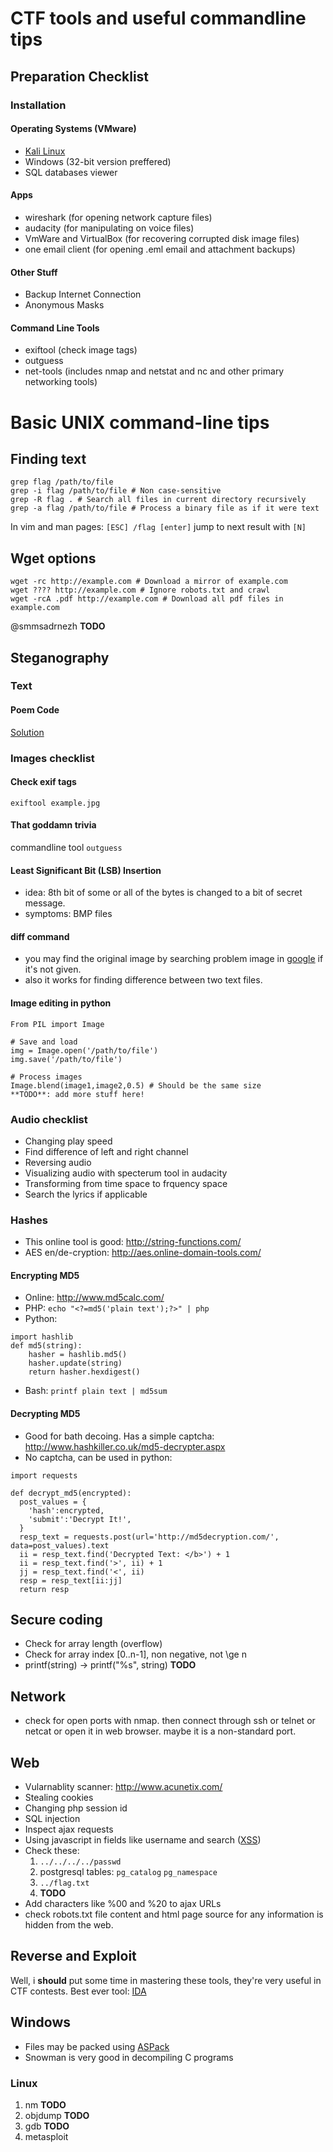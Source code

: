 # CTF tools and useful commandline tips #

## Preparation Checklist ##

### Installation ###

#### Operating Systems (VMware) ####

* [Kali Linux](https://www.kali.org/downloads/)
* Windows (32-bit version preffered)
* SQL databases viewer

#### Apps ####

* wireshark (for opening network capture files)
* audacity (for manipulating on voice files)
* VmWare and VirtualBox (for recovering corrupted disk image files)
* one email client (for opening .eml email and attachment backups)

#### Other Stuff ####

* Backup Internet Connection
* Anonymous Masks

#### Command Line Tools ####

* exiftool (check image tags)
* outguess
* net-tools (includes nmap and netstat and nc and other primary networking tools)

# Basic UNIX command-line tips #

## Finding text ##

```
grep flag /path/to/file
grep -i flag /path/to/file # Non case-sensitive
grep -R flag . # Search all files in current directory recursively
grep -a flag /path/to/file # Process a binary file as if it were text
```

In vim and man pages: `[ESC] /flag [enter]` jump to next result with `[N]`

## Wget options ##

```
wget -rc http://example.com # Download a mirror of example.com
wget ???? http://example.com # Ignore robots.txt and crawl
wget -rcA .pdf http://example.com # Download all pdf files in example.com
```
@smmsadrnezh **TODO**

## Steganography ##

### Text ###

#### Poem Code ####

[Solution](http://wmbriggs.com/post/2309/)

### Images checklist ###

#### Check exif tags ####

```
exiftool example.jpg
```

#### That goddamn trivia ####

commandline tool `outguess`

#### Least Significant Bit (LSB) Insertion ####

* idea: 8th bit of some or all of the bytes is changed to a bit of secret message.
* symptoms: BMP files

#### diff command ####

* you may find the original image by searching problem image in [google](https://images.google.com/) if it's not given.
* also it works for finding difference between two text files.

#### Image editing in python ####

```
From PIL import Image

# Save and load
img = Image.open('/path/to/file')
img.save('/path/to/file')

# Process images
Image.blend(image1,image2,0.5) # Should be the same size
**TODO**: add more stuff here!
```

### Audio checklist ###

* Changing play speed
* Find difference of left and right channel
* Reversing audio
* Visualizing audio with specterum tool in audacity
* Transforming from time space to frquency space
* Search the lyrics if applicable

### Hashes ###

* This online tool is good: http://string-functions.com/
* AES en/de-cryption: http://aes.online-domain-tools.com/


#### Encrypting MD5 ####

* Online: http://www.md5calc.com/
* PHP: `echo "<?=md5('plain text');?>" | php`
* Python:
```
import hashlib
def md5(string):
	hasher = hashlib.md5()
	hasher.update(string)
	return hasher.hexdigest()
```
* Bash: `printf plain text | md5sum`

#### Decrypting MD5 ####

* Good for bath decoing. Has a simple captcha: http://www.hashkiller.co.uk/md5-decrypter.aspx
* No captcha, can be used in python:
```
import requests

def decrypt_md5(encrypted):
  post_values = {
    'hash':encrypted,
    'submit':'Decrypt It!',
  }
  resp_text = requests.post(url='http://md5decryption.com/', data=post_values).text
  ii = resp_text.find('Decrypted Text: </b>') + 1
  ii = resp_text.find('>', ii) + 1
  jj = resp_text.find('<', ii)
  resp = resp_text[ii:jj]
  return resp
```

## Secure coding ##

* Check for array length (overflow)
* Check for array index [0..n-1], non negative, not \ge n
* printf(string) -> printf("%s", string)
**TODO**

## Network ##

* check for open ports with nmap. then connect through ssh or telnet or netcat or open it in web browser. maybe it is a non-standard port.

## Web ##

* Vularnablity scanner: http://www.acunetix.com/
* Stealing cookies
* Changing php session id
* SQL injection
* Inspect ajax requests
* Using javascript in fields like username and search \([XSS](https://www.owasp.org/index.php/XSS_Filter_Evasion_Cheat_Sheet)\)
* Check these:
  1. `../../../../passwd`
  2. postgresql tables: `pg_catalog` `pg_namespace`
  3. `../flag.txt`
  4. **TODO**
* Add characters like %00 and %20 to ajax URLs
* check robots.txt file content and html page source for any information is hidden from the web.


## Reverse and Exploit ##

Well, i **should** put some time in mastering these tools, they're very useful in CTF contests.
Best ever tool: [IDA](https://www.hex-rays.com/products/ida/support/download.shtml)

## Windows ##

* Files may be packed using [ASPack](http://aspack.com/)
* Snowman is very good in decompiling C programs

### Linux ###

1. nm
**TODO**
2. objdump
**TODO**
3. gdb
**TODO**
4. metasploit
